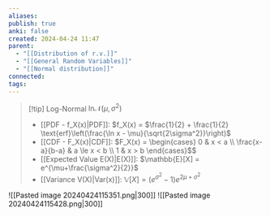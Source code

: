 ```yaml
---
aliases: 
publish: true
anki: false
created: 2024-04-24 11:47
parent:
  - "[[Distribution of r.v.]]"
  - "[[General Random Variables]]"
  - "[[Normal distribution]]"
connected: 
tags:
---
```



 > [!tip] Log-Normal $\text{ln}\mathcal{N}(\mu, \sigma^2)$
> - [[PDF - f_X(x)|PDF]]: $f_X(x) = $\frac{1}{2} + \frac{1}{2} \text{erf}\left(\frac{\ln x - \mu}{\sqrt{2\sigma^2}}\right)$
> - [[CDF - F_X(x)|CDF]]: $F_X(x) = \begin{cases} 0 & x < a \\ \frac{x-a}{b-a} & a \le x < b \\ 1 & x > b \end{cases}$$
> - [[Expected Value E(X)|E(X)]]: $\mathbb{E}[X] = e^{\mu+\frac{\sigma^2}{2}}$
> - [[Variance V(X)|Var(x)]]: $\mathbb{V}[X] = (e^{\sigma^2} - 1)e^{2\mu+\sigma^2}$

![[Pasted image 20240424115351.png|300]]
![[Pasted image 20240424115428.png|300]]